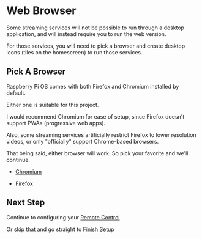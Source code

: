 # Web Browser

Some streaming services will not be possible to run through a desktop application, and will instead require you to run the web version.

For those services, you will need to pick a browser and create desktop icons (tiles on the homescreen) to run those services.

## Pick A Browser

Raspberry Pi OS comes with both Firefox and Chromium installed by default.

Either one is suitable for this project.

I would recommend Chromium for ease of setup, since Firefox doesn't support PWAs (progressive web apps).

Also, some streaming services artificially restrict Firefox to lower resolution videos, or only "officially" support Chrome-based browsers.

That being said, either browser will work. So pick your favorite and we'll continue.

- [Chromium](Chromium.md)

- [Firefox](Firefox.md)

## Next Step

Continue to configuring your [Remote Control](../remotes/README.md)

Or skip that and go straight to [Finish Setup](../Restart.md)
